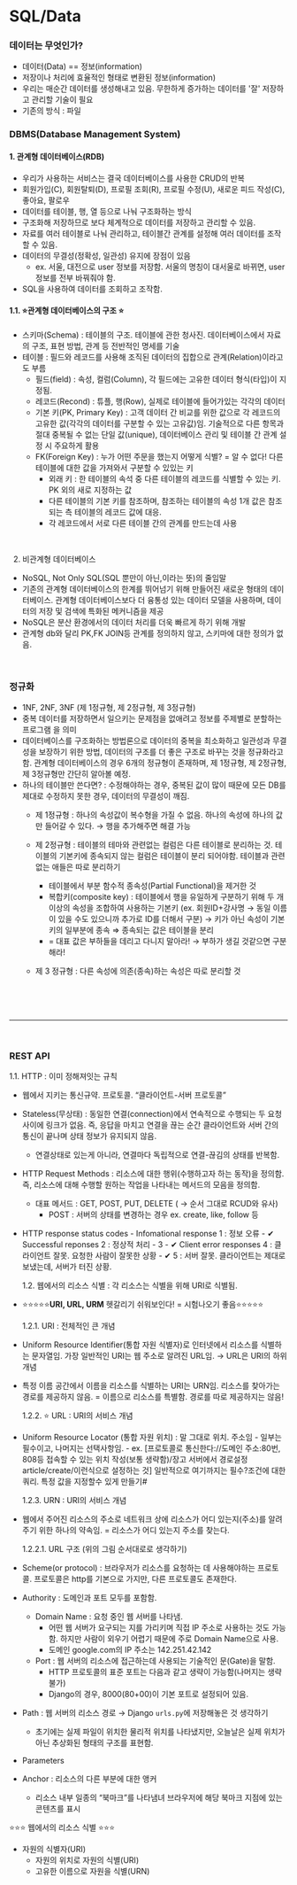 <h1> SQL/Data </h1>

<h3> 데이터는 무엇인가? </h3>
<ul> 
<li> 데이터(Data) == 정보(information)
<li> 저장이나 처리에 효율적인 형태로 변환된 정보(information)
<li> 우리는 매순간 데이터를 생성해내고 있음. 무한하게 증가하는 데이터를 '잘' 저장하고 관리할 기술이 필요
<li> 기존의 방식 : 파일
</ul>

<h3>DBMS(Database Management System)</h3>

<h4>1. 관계형 데이터베이스(RDB)</h4>

- 우리가 사용하는 서비스는 결국 데이터베이스를 사용한 CRUD의 반복
- 회원가입(C), 회원탈퇴(D), 프로필 조회(R), 프로필 수정(U), 새로운 피드 작성(C), 좋아요, 팔로우
- 데이터를 테이블, 행, 열 등으로 나눠 구조화하는 방식
- 구조화해 저장하므로 보다 체계적으로 데이터를 저장하고 관리할 수 있음.
- 자료를 여러 테이블로 나눠 관리하고, 테이블간 관계를 설정해 여러 데이터를 조작할 수 있음.
- 데이터의 무결성(정확성, 일관성) 유지에 장점이 있음
  - ex. 서울, 대전으로 user 정보를 저장함. 서울의 명칭이 대서울로 바뀌면, user 정보를 전부 바꿔줘야 함.
- SQL을 사용하여 데이터를 조회하고 조작함.

<h4>1.1. ⭐관계형 데이터베이스의 구조 ⭐</h4>

- 스키마(Schema) : 테이블의 구조. 테이블에 관한 청사진. 데이터베이스에서 자료의 구조, 표현 방법, 관계 등 전반적인 명세를 기술
- 테이블 : 필드와 레코드를 사용해 조직된 데이터의 집합으로 관계(Relation)이라고도 부름
  - 필드(field) : 속성, 컬럼(Column), 각 필드에는 고유한 데이터 형식(타입)이 지정됨.
  - 레코드(Recond) : 튜플, 행(Row), 실제로 테이블에 들어가있는 각각의 데이터
  - 기본 키(PK, Primary Key) : 고객 데이터 간 비교를 위한 값으로 각 레코드의 고유한 값(각각의 데이터를 구분할 수 있는 고유값)임. 기술적으로 다른 항목과 절대 중복될 수 없는 단일 값(unique), 데이터베이스 관리 및 테이블 간 관계 설정 시 주요하게 활용
  - FK(Foreign Key) : 누가 어떤 주문을 했는지 어떻게 식별? = 알 수 없다! 다른 테이블에 대한 값을 가져와서 구분할 수 있있는 키
    - 외래 키 : 한 테이블의 속석 중 다른 테이블의 레코드를 식별할 수 있는 키. PK 외의 새로 지정하는 값
    - 다른 테이블의 기본 키를 참조하며, 참조하는 테이블의 속성 1개 값은 참조되는 측 테이블의 레코드 값에 대응.
    - 각 레코드에서 서로 다른 테이블 간의 관계를 만드는데 사용

<br>

2.  비관계형 데이터베이스

- NoSQL, Not Only SQL(SQL 뿐만이 아닌,이라는 뜻)의 줄임말
- 기존의 관계형 데이터베이스의 한계를 뛰어넘기 위해 만들어진 새로운 형태의 데이터베이스. 관계형 데이터베이스보다 더 융통성 있는 데이터 모델을 사용하며, 데이터의 저장 및 검색에 특화된 메커니즘을 제공
- NoSQL은 분산 환경에서의 데이터 처리를 더욱 빠르게 하기 위해 개발
- 관계형 db와 달리 PK,FK JOIN등 관계를 정의하지 않고, 스키마에 대한 정의가 없음.

<br>
<h3>정규화</h3>
  
  - 1NF, 2NF, 3NF (제 1정규형, 제 2정규형, 제 3정규형)
  - 중복 데이터를 저장하면서 일으키는 문제점을 없애려고 정보를 주제별로 분할하는 프로그램 을 의미
  - 데이터베이스를 구조화하는 방법론으로 데이터의 중복을 최소화하고 일관성과 무결성을 보장하기 위한 방법, 데이터의 구조를 더 좋은 구조로 바꾸는 것을 정규화라고 함. 관계형 데이터베이스의 경우 6개의 정규형이 존재하며, 제 1정규형, 제 2정규형, 제 3정규형만 간단히 알아볼 예정.
  - 하나의 테이블만 쓴다면? : 수정해야하는 경우, 중복된 값이 많이 때문에 모든 DB를 제대로 수정하지 못한 경우, 데이터의 무결성이 깨짐.
    - 제 1정규형 : 하나의 속성값이 복수형을 가질 수 없음. 하나의 속성에 하나의 값만 들어갈 수 있다. → 행을 추가해주면 해결 가능
        
    - 제 2정규형 : 테이블의 테마와 관련없는 컬럼은 다른 테이블로 분리하는 것. 테이블의 기본키에 종속되지 않는 컬럼은 테이블이 분리 되어야함. 테이블과 관련 없는 애들은 따로 분리하기
        - 테이블에서 부분 함수적 종속성(Partial Functional)을 제거한 것
        - 복합키(composite key) : 테이블에서 행을 유일하게 구분하기 위해 두 개 이상의 속성을 조합하여 사용하는 기본키 (ex. 회원ID+강사명 → 동일 이름이 있을 수도 있으니까 추가로 ID를 더해서 구분) → 키가 아닌 속성이 기본키의 일부분에 종속 ⇒  종속되는 값은 테이블을 분리
        - = 대표 값은 부하들을 데리고 다니지 말아라! → 부하가 생길 것같으면 구분해라!
    - 제 3 정규형 : 다른 속성에 의존(종속)하는 속성은 따로 분리할 것

<br>
<br>
<br>

<hr>
<br>

<h3> REST API </h3>
1.1. HTTP : 이미 정해져잇는 규칙

- 웹에서 지키는 통신규약. 프로토콜. “클라이언트-서버 프로토콜”
- Stateless(무상태) : 동일한 연결(connection)에서 연속적으로 수행되는 두 요청 사이에 링크가 없음. 즉, 응답을 마치고 연결을 끊는 순간 클라이언트와 서버 간의 통신이 끝나며 상태 정보가 유지되지 않음.
  - 연결상태로 있는게 아니라, 연결마다 독립적으로 연결-끊김의 상태를 반복함.
- HTTP Request Methods : 리소스에 대한 행위(수행하고자 하는 동작)을 정의함. 즉, 리소스에 대해 수행할 원하는 작업을 나타내는 메서드의 모음을 정의함.
  - 대표 메서드 : GET, POST, PUT, DELETE ( → 순서 그대로 RCUD와 유사)
    - POST : 서버의 상태를 변경하는 경우 ex. create, like, follow 등
- HTTP response status codes - Infomational response 1 : 정보 오류 - ✔ Successful reponses 2 : 정상적 처리 - 3 - ✔ Client error responses 4 : 클라이언트 잘못. 요청한 사람이 잘못한 상황 - ✔ 5 : 서버 잘못. 클라이언트는 제대로 보냈는데, 서버가 터진 상황.

  1.2. 웹에서의 리소스 식별 : 각 리소스는 식별을 위해 URI로 식별됨.

- ⭐⭐⭐⭐⭐**URI, URL, URM** 헷갈리기 쉬워보인다! = 시험나오기 좋음⭐⭐⭐⭐⭐

  1.2.1. URI : 전체적인 큰 개념

- Uniform Resource Identifier(통합 자원 식별자)로 인터넷에서 리소스를 식별하는 문자열임. 가장 일반적인 URI는 웹 주소로 알려진 URL임. → URL은 URI의 하위 개념
- 특정 이름 공간에서 이름을 리소스를 식별하는 URI는 URN임. 리소스를 찾아가는 경로를 제공하지 않음. = 이름으로 리소스를 특별함. 경로를 따로 제공하지는 않음!

  1.2.2. ⭐ URL : URI의 서비스 개념

- Uniform Resource Locator (통합 자원 위치) : 말 그대로 위치. 주소임 - 일부는 필수이고, 나머지는 선택사항임. - ex. [프로토콜로 통신한다://도메인 주소:80번, 808등 접속할 수 있는 위치 작성(보통 생략함)/장고 서버에서 경로설정 article/create/이런식으로 설정하는 것] 일반적으로 여기까지는 필수?조건에 대한 쿼리. 특정 값을 지정할수 있게 만들기#

  1.2.3. URN : URI의 서비스 개념

- 웹에서 주어진 리소스의 주소로 네트워크 상에 리소스가 어디 있는지(주소)를 알려주기 위한 하나의 약속임. = 리소스가 어디 있는지 주소를 찾는다.

  1.2.2.1. URL 구조 (위의 그림 순서대로로 생각하기)

- Scheme(or protocol) : 브라우저가 리소스를 요청하는 데 사용해야하는 프로토콜. 프로토콜은 http를 기본으로 가지만, 다른 프로토콜도 존재한다.
- Authority : 도메인과 포트 모두를 포함함.
  - Domain Name : 요청 중인 웹 서버를 나타냄.
    - 어떤 웹 서버가 요구되는 지를 가리키며 직접 IP 주소로 사용하는 것도 가능함. 하지만 사람이 외우기 어렵기 때문에 주로 Domain Name으로 사용.
    - 도메인 google.com의 IP 주소는 142.251.42.142
  - Port : 웹 서버의 리소스에 접근하는데 사용되는 기술적인 문(Gate)을 말함.
    - HTTP 프로토콜의 표준 포트는 다음과 같고 생략이 가능함(나머지는 생략 불가)
    - Django의 경우, 8000(80+00)이 기본 포트로 설정되어 있음.
- Path : 웹 서버의 리소스 경로 → Django `urls.py`에 저장해놓은 것 생각하기
  - 초기에는 실제 파일이 위치한 물리적 위치를 나타냈지만, 오늘날은 실제 위치가 아닌 추상화된 형태의 구조를 표현함.
- Parameters
- Anchor : 리소스의 다른 부분에 대한 앵커
  - 리소스 내부 일종의 “북마크”를 나타냄녀 브라우저에 해당 북마크 지점에 있는 콘텐츠를 표시

⭐⭐⭐ 웹에서의 리소스 식별 ⭐⭐⭐

- 자원의 식별자(URI)
  - 자원의 위치로 자원의 식별(URI)
  - 고유한 이름으로 자원을 식별(URN)
